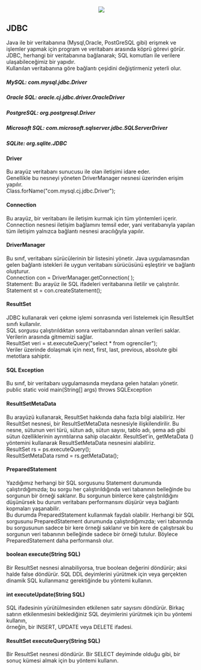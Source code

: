 <h5 align="center"><img src="https://huongdanjava.com/wp-content/uploads/2016/03/co-ban-ve-jdbc.png"/></h5>         
<h2>JDBC</h2> 
Java ile bir veritabanına (Mysql,Oracle, PostGreSQL gibi) erişmek ve
işlemler yapmak için program ve veritabanı
arasında köprü görevi görür.<br>
JDBC, herhangi bir veritabanına
bağlanarak; SQL komutları ile verilere
ulaşabileceğimiz bir yapıdır.<br> Kullanılan
veritabanına göre bağlantı çeşidini
değiştirmeniz yeterli olur.<br>

<h5>MySQL: com.mysql.jdbc.Driver</h5>
<h5>Oracle SQL: oracle.cj.jdbc.driver.OracleDriver</h5>
<h5>PostgreSQL: org.postgresql.Driver</h5>
<h5>Microsoft SQL: com.microsoft.sqlserver.jdbc.SQLServerDriver</h5>
<h5>SQLite: org.sqlite.JDBC</h5>
<h4>Driver</h4>
Bu arayüz veritabanı sunucusu ile olan iletişimi
idare eder.<br> Genellikle bu nesneyi yöneten DriverManager
nesnesi üzerinden erişim yapılır.<br>
Class.forName("com.mysql.cj.jdbc.Driver");<br>

<h4>Connection</h4> 
Bu arayüz, bir veritabanı ile iletişim kurmak
için tüm yöntemleri içerir. Connection nesnesi iletişim
bağlamını temsil eder, yani veritabanıyla yapılan tüm
iletişim yalnızca bağlantı nesnesi aracılığıyla yapılır.<br>
<h4>DriverManager</h4> 
Bu sınıf, veritabanı sürücülerinin bir
listesini yönetir. Java uygulamasından gelen bağlantı
istekleri ile uygun veritabanı sürücüsünü eşleştirir ve
bağlantı oluşturur.<br>
Connection con = DriverManager.getConnection( );<br>
Statement: Bu arayüz ile SQL ifadeleri veritabanına
iletilir ve çalıştırılır.<br>
Statement st = con.createStatement();<br>

<h4>ResultSet</h4>
JDBC kullanarak veri çekme işlemi
sonrasında veri listelemek için ResultSet sınıfı kullanılır.<br>
SQL sorgusu çalıştırıldıktan sonra veritabanından alınan
verileri saklar. Verilerin arasında gitmemizi sağlar.<br>
ResultSet veri = st.executeQuery("select * from ogrenciler");<br>
Veriler üzerinde dolaşmak için next, first, last, previous,
absolute gibi metotlara sahiptir.<br>
<h4>SQL Exception</h4>
Bu sınıf, bir veritabanı uygulamasında
meydana gelen hataları yönetir.<br>
public static void main(String[] args) throws SQLException<br>

<h4>ResultSetMetaData</h4>
Bu arayüzü kullanarak, ResultSet hakkında daha
fazla bilgi alabiliriz. Her ResultSet nesnesi, bir ResultSetMetaData
nesnesiyle ilişkilendirilir. Bu nesne, sütunun veri türü, sütun adı, sütun
sayısı, tablo adı, şema adı gibi sütun özelliklerinin ayrıntılarına sahip
olacaktır. ResultSet'in, getMetaData () yöntemini kullanarak
ResultSetMetaData nesnesini alabiliriz.<br>
ResultSet rs = ps.executeQuery();<br>
ResultSetMetaData rsmd = rs.getMetaData();<br>

<h4>PreparedStatement</h4>
Yazdığımız herhangi bir SQL sorgusunu
Statement durumunda çalıştırdığımızda; bu sorgu her
çalıştırıldığında veri tabanının belleğinde bu sorgunun bir örneği
saklanır. Bu sorgunun binlerce kere çalıştırıldığını düşünürsek bu
durum veritabanı performansını düşürür veya bağlantı kopmaları
yaşanabilir.<br>
Bu durumda PreparedStatement kullanmak faydalı olabilir.
Herhangi bir SQL sorgusunu PreparedStatement durumunda
çalıştırdığımızda; veri tabanında bu sorgusunun sadece bir kere
örneği saklanır ve bin kere de çalıştırsak bu sorgunun veri
tabanının belleğinde sadece bir örneği tutulur. Böylece
PreparedStatement daha performanslı olur.<br>

<h4>boolean execute(String SQL)</h4>
Bir ResultSet nesnesi alınabiliyorsa, true boolean
değerini döndürür; aksi halde false döndürür. SQL DDL deyimlerini yürütmek için veya
gerçekten dinamik SQL kullanmanız gerektiğinde bu yöntemi kullanın.<br>

<h4>int executeUpdate(String SQL)</h4>
SQL ifadesinin yürütülmesinden etkilenen satır sayısını
döndürür. Birkaç satırın etkilenmesini beklediğiniz SQL deyimlerini yürütmek için bu
yöntemi kullanın,<br>
örneğin, bir INSERT, UPDATE veya DELETE ifadesi.<br>

<h4>ResultSet executeQuery(String SQL)</h4>
Bir ResultSet nesnesi döndürür. Bir SELECT
deyiminde olduğu gibi, bir sonuç kümesi almak için bu yöntemi kullanın.<br>
